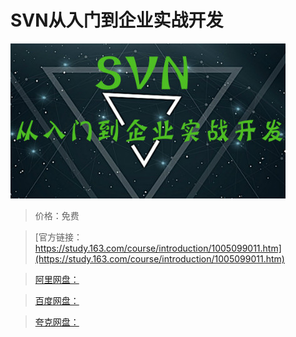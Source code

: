 # SVN从入门到企业实战开发

![img](../../../assets/study163/free/748AFAB9BFDD9B8DB9A3A78671063331.jpg)

> 价格：免费

> [官方链接：https://study.163.com/course/introduction/1005099011.htm](https://study.163.com/course/introduction/1005099011.htm)

> [阿里网盘：]()

> [百度网盘：]()

> [夸克网盘：]()
